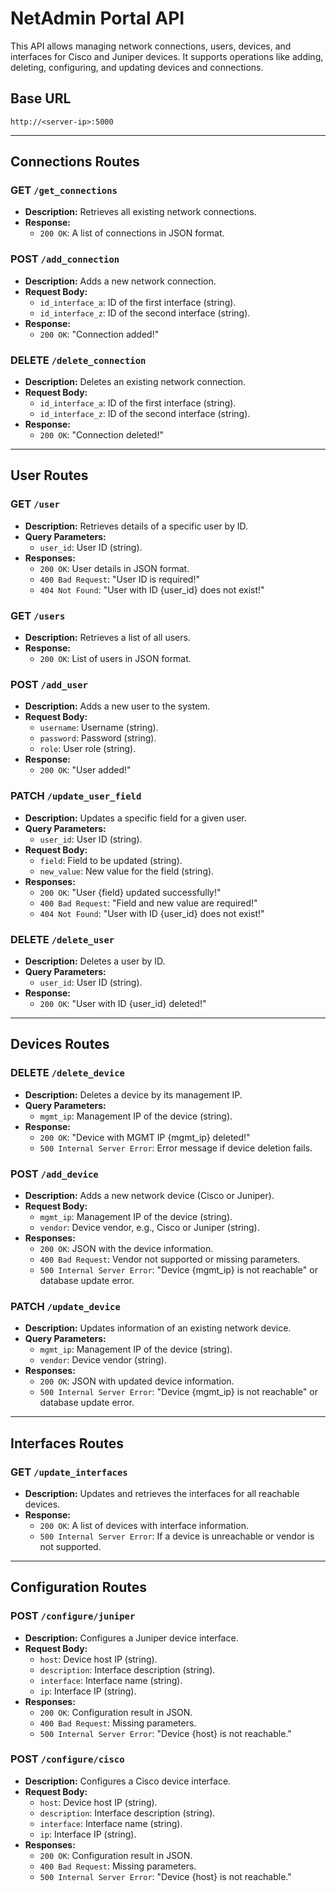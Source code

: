 # NetAdmin Portal API

This API allows managing network connections, users, devices, and interfaces for Cisco and Juniper devices. It supports operations like adding, deleting, configuring, and updating devices and connections.

## Base URL

`http://<server-ip>:5000`

---

## Connections Routes

### GET `/get_connections`
- **Description:** Retrieves all existing network connections.
- **Response:** 
  - `200 OK`: A list of connections in JSON format.

### POST `/add_connection`
- **Description:** Adds a new network connection.
- **Request Body:**
  - `id_interface_a`: ID of the first interface (string).
  - `id_interface_z`: ID of the second interface (string).
- **Response:** 
  - `200 OK`: "Connection added!"

### DELETE `/delete_connection`
- **Description:** Deletes an existing network connection.
- **Request Body:**
  - `id_interface_a`: ID of the first interface (string).
  - `id_interface_z`: ID of the second interface (string).
- **Response:**
  - `200 OK`: "Connection deleted!"

---

## User Routes

### GET `/user`
- **Description:** Retrieves details of a specific user by ID.
- **Query Parameters:**
  - `user_id`: User ID (string).
- **Responses:**
  - `200 OK`: User details in JSON format.
  - `400 Bad Request`: "User ID is required!"
  - `404 Not Found`: "User with ID {user_id} does not exist!"

### GET `/users`
- **Description:** Retrieves a list of all users.
- **Response:**
  - `200 OK`: List of users in JSON format.

### POST `/add_user`
- **Description:** Adds a new user to the system.
- **Request Body:**
  - `username`: Username (string).
  - `password`: Password (string).
  - `role`: User role (string).
- **Response:**
  - `200 OK`: "User added!"

### PATCH `/update_user_field`
- **Description:** Updates a specific field for a given user.
- **Query Parameters:**
  - `user_id`: User ID (string).
- **Request Body:**
  - `field`: Field to be updated (string).
  - `new_value`: New value for the field (string).
- **Responses:**
  - `200 OK`: "User {field} updated successfully!"
  - `400 Bad Request`: "Field and new value are required!"
  - `404 Not Found`: "User with ID {user_id} does not exist!"

### DELETE `/delete_user`
- **Description:** Deletes a user by ID.
- **Query Parameters:**
  - `user_id`: User ID (string).
- **Response:**
  - `200 OK`: "User with ID {user_id} deleted!"

---

## Devices Routes

### DELETE `/delete_device`
- **Description:** Deletes a device by its management IP.
- **Query Parameters:**
  - `mgmt_ip`: Management IP of the device (string).
- **Response:**
  - `200 OK`: "Device with MGMT IP {mgmt_ip} deleted!"
  - `500 Internal Server Error`: Error message if device deletion fails.

### POST `/add_device`
- **Description:** Adds a new network device (Cisco or Juniper).
- **Request Body:**
  - `mgmt_ip`: Management IP of the device (string).
  - `vendor`: Device vendor, e.g., Cisco or Juniper (string).
- **Responses:**
  - `200 OK`: JSON with the device information.
  - `400 Bad Request`: Vendor not supported or missing parameters.
  - `500 Internal Server Error`: "Device {mgmt_ip} is not reachable" or database update error.

### PATCH `/update_device`
- **Description:** Updates information of an existing network device.
- **Query Parameters:**
  - `mgmt_ip`: Management IP of the device (string).
  - `vendor`: Device vendor (string).
- **Responses:**
  - `200 OK`: JSON with updated device information.
  - `500 Internal Server Error`: "Device {mgmt_ip} is not reachable" or database update error.

---

## Interfaces Routes

### GET `/update_interfaces`
- **Description:** Updates and retrieves the interfaces for all reachable devices.
- **Response:**
  - `200 OK`: A list of devices with interface information.
  - `500 Internal Server Error`: If a device is unreachable or vendor is not supported.

---

## Configuration Routes

### POST `/configure/juniper`
- **Description:** Configures a Juniper device interface.
- **Request Body:**
  - `host`: Device host IP (string).
  - `description`: Interface description (string).
  - `interface`: Interface name (string).
  - `ip`: Interface IP (string).
- **Responses:**
  - `200 OK`: Configuration result in JSON.
  - `400 Bad Request`: Missing parameters.
  - `500 Internal Server Error`: "Device {host} is not reachable."

### POST `/configure/cisco`
- **Description:** Configures a Cisco device interface.
- **Request Body:**
  - `host`: Device host IP (string).
  - `description`: Interface description (string).
  - `interface`: Interface name (string).
  - `ip`: Interface IP (string).
- **Responses:**
  - `200 OK`: Configuration result in JSON.
  - `400 Bad Request`: Missing parameters.
  - `500 Internal Server Error`: "Device {host} is not reachable."
